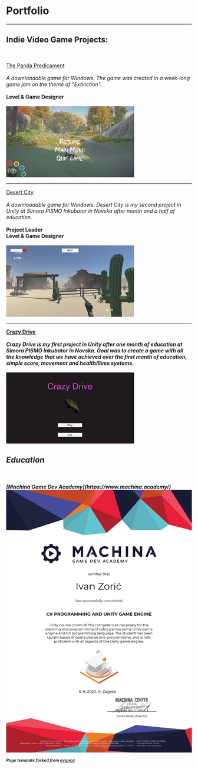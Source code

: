 <h1>Portfolio</h1>

---

<h2>Indie Video Game Projects:</h2>
<br>

[The Panda Predicament](https://raven-insights.itch.io/the-panda-predicament)
<br><br>
<i>A downloadable game for Windows. The game was created in a week-long game jam on the theme of "Extinction".</i>
<br><br>
<b>Level & Game Designer</b>
<br><br>
<img src="images/PandaPredicament.jpg?raw=true"/>

---
[Desert City](https://cloudburst-games.itch.io/desert-city)
<br><br>
<i>A downloadable game for Windows. Desert City is my second project in Unity at Simora PISMO Inkubator in Novska after month and a half of education.</i>
<br><br>
<b>Project Leader<b>
<br>
<b>Level & Game Designer</b>
<br><br>
<img src="images/DesertCity.png?raw=false"/>

---
[Crazy Drive](https://cloudburst-games.itch.io/crazy-drive)
<br><br>
<i>Crazy Drive is my first project in Unity after one month of education at Simora PISMO Inkubator in Novska. Goal was to create a game with all the knowledge that we have achieved over the first month of education, simple score, movement and health/lives systems.<i>
<br><br>
<img src="images/Crazy_Drive.png?raw=false"/>

<h2>Education</h2>
<br><br>
[Machina Game Dev Academy](https://www.machina.academy/)
<br>
<img src="images/MachinaCertificate-page-001.jpg?raw=true"/>



<p style="font-size:11px">Page template forked from <a href="https://github.com/evanca/quick-portfolio">evanca</a></p>
<!-- Remove above link if you don't want to attibute -->
